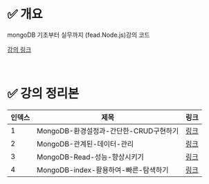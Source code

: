 # :white_check_mark: 개요

mongoDB 기초부터 실무까지 (fead.Node.js)강의 코드 

[강의 링크](https://www.inflearn.com/account/dashboard)

<br>

# :white_check_mark: 강의 정리본 

| 인덱스 | 제목                                   | 링크                                            |
| ------ | -------------------------------------- | ----------------------------------------------- |
| 1      | MongoDB-환경설정과-간단한-CRUD구현하기 | [링크](https://jaekp.github.io/posts/mogodb01/) |
| 2      | MongoDB-관계된-데이터-관리             | [링크](https://jaekp.github.io/posts/mogodb02/) |
| 3      | MongoDB-Read-성능-향상시키기           | [링크](https://jaekp.github.io/posts/mogodb03/) |
| 4      | MongoDB-index-활용하여-빠른-탐색하기   | [링크](https://jaekp.github.io/posts/mogodb04/) |

<br>
